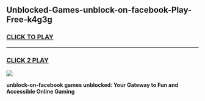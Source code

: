 
## Unblocked-Games-unblock-on-facebook-Play-Free-k4g3g
<h3>
<a href="https://premium76.site?title=unblock-on-facebook&ref=21A">CLICK TO PLAY</a></h3>
<hr>

<h3>
<a href="https://premium76.site?title=unblock-on-facebook&ref=21A">CLICK 2 PLAY</a>
  
</h3>

<a href="https://premium76.site?title=unblock-on-facebook&ref=21A"><img src="https://clearcache.store/games.png"></a>


**unblock-on-facebook games unblocked: Your Gateway to Fun and Accessible Online Gaming**
